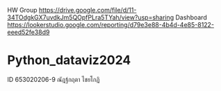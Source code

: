 HW Group
https://drive.google.com/file/d/11-34TOdgkGX7uvdkJm5QOpfPLra5TYah/view?usp=sharing
Dashboard https://lookerstudio.google.com/reporting/d79e3e88-4b4d-4e85-8122-eeed52fe38d9
# Python_dataviz2024
ID 653020206-9 ณัฎฐ์กฤตา ไชยโกฏิ
